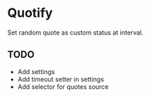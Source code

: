 # Quotify
Set random quote as custom status at interval.

## TODO
- Add settings
- Add timeout setter in settings
- Add selector for quotes source
